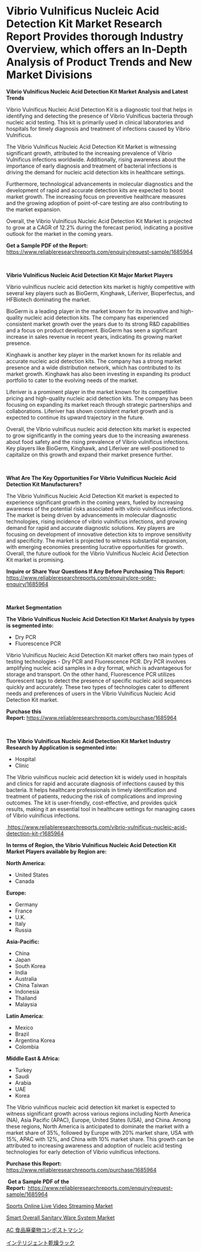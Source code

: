 <p><h1>Vibrio Vulnificus Nucleic Acid Detection Kit Market Research Report Provides thorough Industry Overview, which offers an In-Depth Analysis of Product Trends and New Market Divisions</h1></p><p><strong>Vibrio Vulnificus Nucleic Acid Detection Kit Market Analysis and Latest Trends</strong></p>
<p><p>Vibrio Vulnificus Nucleic Acid Detection Kit is a diagnostic tool that helps in identifying and detecting the presence of Vibrio Vulnificus bacteria through nucleic acid testing. This kit is primarily used in clinical laboratories and hospitals for timely diagnosis and treatment of infections caused by Vibrio Vulnificus.</p><p>The Vibrio Vulnificus Nucleic Acid Detection Kit Market is witnessing significant growth, attributed to the increasing prevalence of Vibrio Vulnificus infections worldwide. Additionally, rising awareness about the importance of early diagnosis and treatment of bacterial infections is driving the demand for nucleic acid detection kits in healthcare settings.</p><p>Furthermore, technological advancements in molecular diagnostics and the development of rapid and accurate detection kits are expected to boost market growth. The increasing focus on preventive healthcare measures and the growing adoption of point-of-care testing are also contributing to the market expansion.</p><p>Overall, the Vibrio Vulnificus Nucleic Acid Detection Kit Market is projected to grow at a CAGR of 12.2% during the forecast period, indicating a positive outlook for the market in the coming years.</p></p>
<p><strong>Get a Sample PDF of the Report:&nbsp;</strong> <a href="https://www.reliableresearchreports.com/enquiry/request-sample/1685964">https://www.reliableresearchreports.com/enquiry/request-sample/1685964</a></p>
<p>&nbsp;</p>
<p><strong>Vibrio Vulnificus Nucleic Acid Detection Kit Major Market Players</strong></p>
<p><p>Vibrio vulnificus nucleic acid detection kits market is highly competitive with several key players such as BioGerm, Kinghawk, Liferiver, Bioperfectus, and HFBiotech dominating the market. </p><p>BioGerm is a leading player in the market known for its innovative and high-quality nucleic acid detection kits. The company has experienced consistent market growth over the years due to its strong R&D capabilities and a focus on product development. BioGerm has seen a significant increase in sales revenue in recent years, indicating its growing market presence.</p><p>Kinghawk is another key player in the market known for its reliable and accurate nucleic acid detection kits. The company has a strong market presence and a wide distribution network, which has contributed to its market growth. Kinghawk has also been investing in expanding its product portfolio to cater to the evolving needs of the market.</p><p>Liferiver is a prominent player in the market known for its competitive pricing and high-quality nucleic acid detection kits. The company has been focusing on expanding its market reach through strategic partnerships and collaborations. Liferiver has shown consistent market growth and is expected to continue its upward trajectory in the future.</p><p>Overall, the Vibrio vulnificus nucleic acid detection kits market is expected to grow significantly in the coming years due to the increasing awareness about food safety and the rising prevalence of Vibrio vulnificus infections. Key players like BioGerm, Kinghawk, and Liferiver are well-positioned to capitalize on this growth and expand their market presence further.</p></p>
<p>&nbsp;</p>
<p><strong>What Are The Key Opportunities For Vibrio Vulnificus Nucleic Acid Detection Kit Manufacturers?</strong></p>
<p><p>The Vibrio Vulnificus Nucleic Acid Detection Kit market is expected to experience significant growth in the coming years, fueled by increasing awareness of the potential risks associated with vibrio vulnificus infections. The market is being driven by advancements in molecular diagnostic technologies, rising incidence of vibrio vulnificus infections, and growing demand for rapid and accurate diagnostic solutions. Key players are focusing on development of innovative detection kits to improve sensitivity and specificity. The market is projected to witness substantial expansion, with emerging economies presenting lucrative opportunities for growth. Overall, the future outlook for the Vibrio Vulnificus Nucleic Acid Detection Kit market is promising.</p></p>
<p><strong>Inquire or Share Your Questions If Any Before Purchasing This Report:</strong> <a href="https://www.reliableresearchreports.com/enquiry/pre-order-enquiry/1685964">https://www.reliableresearchreports.com/enquiry/pre-order-enquiry/1685964</a></p>
<p>&nbsp;</p>
<p><strong>Market Segmentation</strong></p>
<p><strong>The Vibrio Vulnificus Nucleic Acid Detection Kit Market Analysis by types is segmented into:</strong></p>
<p><ul><li>Dry PCR</li><li>Fluorescence PCR</li></ul></p>
<p><p>Vibrio Vulnificus Nucleic Acid Detection Kit market offers two main types of testing technologies - Dry PCR and Fluorescence PCR. Dry PCR involves amplifying nucleic acid samples in a dry format, which is advantageous for storage and transport. On the other hand, Fluorescence PCR utilizes fluorescent tags to detect the presence of specific nucleic acid sequences quickly and accurately. These two types of technologies cater to different needs and preferences of users in the Vibrio Vulnificus Nucleic Acid Detection Kit market.</p></p>
<p><strong>Purchase this Report:&nbsp;</strong><a href="https://www.reliableresearchreports.com/purchase/1685964">https://www.reliableresearchreports.com/purchase/1685964</a></p>
<p>&nbsp;</p>
<p><strong>The Vibrio Vulnificus Nucleic Acid Detection Kit Market Industry Research by Application is segmented into:</strong></p>
<p><ul><li>Hospital</li><li>Clinic</li></ul></p>
<p><p>The Vibrio vulnificus nucleic acid detection kit is widely used in hospitals and clinics for rapid and accurate diagnosis of infections caused by this bacteria. It helps healthcare professionals in timely identification and treatment of patients, reducing the risk of complications and improving outcomes. The kit is user-friendly, cost-effective, and provides quick results, making it an essential tool in healthcare settings for managing cases of Vibrio vulnificus infections.</p></p>
<p><a href="https://www.reliableresearchreports.com/vibrio-vulnificus-nucleic-acid-detection-kit-r1685964">&nbsp;https://www.reliableresearchreports.com/vibrio-vulnificus-nucleic-acid-detection-kit-r1685964</a></p>
<p><strong>In terms of Region, the Vibrio Vulnificus Nucleic Acid Detection Kit Market Players available by Region are:</strong></p>
<p>
    <p> <strong> North America: </strong>
        <ul>
            <li>United States</li>
            <li>Canada</li>
        </ul>
        </p> 
    <p> <strong> Europe: </strong>
        <ul>
            <li>Germany</li>
            <li>France</li>
            <li>U.K.</li>
            <li>Italy</li>
            <li>Russia</li>
        </ul>
        </p> 
    <p> <strong> Asia-Pacific: </strong>
        <ul>
            <li>China</li>
            <li>Japan</li>
            <li>South Korea</li>
            <li>India</li>
            <li>Australia</li>
            <li>China Taiwan</li>
            <li>Indonesia</li>
            <li>Thailand</li>
            <li>Malaysia</li>
        </ul>
        </p> 
    <p> <strong> Latin America: </strong>
        <ul>
            <li>Mexico</li>
            <li>Brazil</li>
            <li>Argentina Korea</li>
            <li>Colombia</li>
        </ul>
        </p> 
    <p> <strong> Middle East & Africa: </strong>
        <ul>
            <li>Turkey</li>
            <li>Saudi</li>
            <li>Arabia</li>
            <li>UAE</li>
            <li>Korea</li>
        </ul>
    </p>
    </p>
<p><p>The Vibrio vulnificus nucleic acid detection kit market is expected to witness significant growth across various regions including North America (NA), Asia Pacific (APAC), Europe, United States (USA), and China. Among these regions, North America is anticipated to dominate the market with a market share of 35%, followed by Europe with 20% market share, USA with 15%, APAC with 12%, and China with 10% market share. This growth can be attributed to increasing awareness and adoption of nucleic acid testing technologies for early detection of Vibrio vulnificus infections.</p></p>
<p><strong>Purchase this Report: </strong><a href="https://www.reliableresearchreports.com/purchase/1685964">https://www.reliableresearchreports.com/purchase/1685964</a></p>
<p>&nbsp;<strong>Get a Sample PDF of the Report:&nbsp;&nbsp;</strong><a href="https://www.reliableresearchreports.com/enquiry/request-sample/1685964">https://www.reliableresearchreports.com/enquiry/request-sample/1685964</a></p>
<p><strong></strong></p>
<p><p><a href="https://github.com/MaraKoelpin2023/Market-Research-Report-List-1/blob/main/sports-online-live-video-streaming-market.md">Sports Online Live Video Streaming Market</a></p><p><a href="https://github.com/maudAbbott7/Market-Research-Report-List-1/blob/main/smart-overall-sanitary-ware-system-market.md">Smart Overall Sanitary Ware System Market</a></p><p><a href="https://github.com/RodHoppe07/Market-Research-Report-List-1/blob/main/5702738102731.md">AC 食品廃棄物コンポストマシン</a></p><p><a href="https://github.com/laurenreichert/Market-Research-Report-List-1/blob/main/9067440102730.md">インテリジェント乾燥ラック</a></p></p>